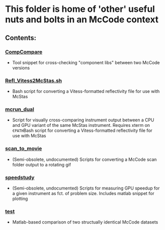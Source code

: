 # This folder is home of 'other' useful nuts and bolts in an McCode context

## Contents:

### [CompCompare](CompCompare)
- Tool snippet for cross-checking "component libs" between two McCode versions

### [Refl_Vitess2McStas.sh](Refl_Vitess2McStas.sh)
- Bash script for converting a Vitess-formatted reflectivity file for
  use with McStas

### [mcrun_dual](mcrun_dual)
- Script for visually cross-comparing instrument output between a CPU
  and GPU variant of the same McStas instrument. Requires xterm on `€PATH`Bash script for converting a Vitess-formatted reflectivity file for
  use with McStas

### [scan_to_movie](scan_to_movie)
- (Semi-obsolete, undocumented) Scripts for converting a McCode scan folder output
  to a rotating gif

### [speedstudy](speedstudy)
- (Semi-obsolete, undocumented) Scripts for measuring GPU speedup for  a given
  instrument as fct. of problem size. Includes matlab snippet for plotting

### [test](test)
- Matlab-based comparison of two structually identical McCode datasets

